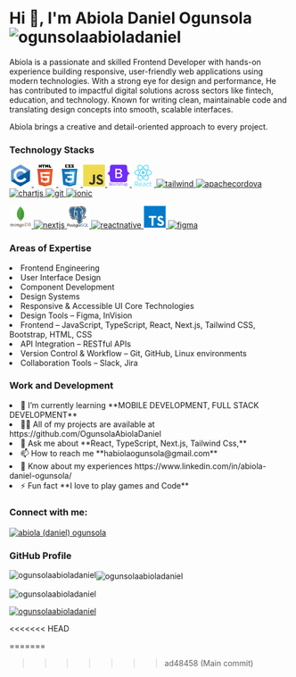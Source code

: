 <h1 align="left">Hi 👋, I'm Abiola Daniel Ogunsola  <span align="left"> <img src="https://komarev.com/ghpvc/?username=ogunsolaabioladaniel&label=Profile%20views&color=0e75b6&style=flat" alt="ogunsolaabioladaniel" /> </span>
</h1>


<p align="left">Abiola is a passionate and skilled Frontend Developer with hands-on experience building responsive, user-friendly web applications using modern technologies. With a strong eye for design and performance, He has contributed to impactful digital solutions across sectors like fintech, education, and technology. Known for writing clean, maintainable code and translating design concepts into smooth, scalable interfaces.
<p> Abiola brings a creative and detail-oriented approach to every project.</p>
<h3 align="left">Technology Stacks</h3>
<p align="left">
     <a href="https://www.cprogramming.com/" target="_blank" rel="noreferrer"> <img src="https://raw.githubusercontent.com/devicons/devicon/master/icons/c/c-original.svg" alt="c" width="40" height="40"/> </a>
      <a href="https://www.w3.org/html/" target="_blank" rel="noreferrer"> <img src="https://raw.githubusercontent.com/devicons/devicon/master/icons/html5/html5-original-wordmark.svg" alt="html5" width="40" height="40"/> </a>
      <a href="https://www.w3schools.com/css/" target="_blank" rel="noreferrer"> <img src="https://raw.githubusercontent.com/devicons/devicon/master/icons/css3/css3-original-wordmark.svg" alt="css3" width="40" height="40"/> </a> 
        <a href="https://developer.mozilla.org/en-US/docs/Web/JavaScript" target="_blank" rel="noreferrer"> <img src="https://raw.githubusercontent.com/devicons/devicon/master/icons/javascript/javascript-original.svg" alt="javascript" width="40" height="40"/> </a> 
     <a href="https://getbootstrap.com" target="_blank" rel="noreferrer"> <img src="https://raw.githubusercontent.com/devicons/devicon/master/icons/bootstrap/bootstrap-plain-wordmark.svg" alt="bootstrap" width="40" height="40"/> </a> 
    <a href="https://reactjs.org/" target="_blank" rel="noreferrer"> <img src="https://raw.githubusercontent.com/devicons/devicon/master/icons/react/react-original-wordmark.svg" alt="react" width="40" height="40"/> </a>
    <a href="https://tailwindcss.com/" target="_blank" rel="noreferrer"> <img src="https://www.vectorlogo.zone/logos/tailwindcss/tailwindcss-icon.svg" alt="tailwind" width="40" height="40"/> </a>
      <a href="https://cordova.apache.org/" target="_blank" rel="noreferrer"> <img src="https://www.vectorlogo.zone/logos/apache_cordova/apache_cordova-icon.svg" alt="apachecordova" width="40" height="40"/> </a>
 <a href="https://www.chartjs.org" target="_blank" rel="noreferrer"> <img src="https://www.chartjs.org/media/logo-title.svg" alt="chartjs" width="40" height="40"/> </a>
      <a href="https://git-scm.com/" target="_blank" rel="noreferrer"> <img src="https://www.vectorlogo.zone/logos/git-scm/git-scm-icon.svg" alt="git" width="40" height="40"/> </a>
        <a href="https://ionicframework.com" target="_blank" rel="noreferrer"> <img src="https://upload.wikimedia.org/wikipedia/commons/d/d1/Ionic_Logo.svg" alt="ionic" width="40" height="40"/> </a> 
       <p>
        <a href="https://www.mongodb.com/" target="_blank" rel="noreferrer"> <img src="https://raw.githubusercontent.com/devicons/devicon/master/icons/mongodb/mongodb-original-wordmark.svg" alt="mongodb" width="40" height="40"/> </a>
         <a href="https://nextjs.org/" target="_blank" rel="noreferrer"> <img src="https://cdn.worldvectorlogo.com/logos/nextjs-2.svg" alt="nextjs" width="40" height="40"/> </a> 
         <a href="https://www.postgresql.org" target="_blank" rel="noreferrer"> <img src="https://raw.githubusercontent.com/devicons/devicon/master/icons/postgresql/postgresql-original-wordmark.svg" alt="postgresql" width="40" height="40"/> </a>
           <a href="https://reactnative.dev/" target="_blank" rel="noreferrer"> <img src="https://reactnative.dev/img/header_logo.svg" alt="reactnative" width="40" height="40"/> </a> 
            <a href="https://www.typescriptlang.org/" target="_blank" rel="noreferrer"> <img src="https://raw.githubusercontent.com/devicons/devicon/master/icons/typescript/typescript-original.svg" alt="typescript" width="40" height="40"/> </a> 
     <a href="https://www.figma.com/" target="_blank" rel="noreferrer"> <img src="https://www.vectorlogo.zone/logos/figma/figma-icon.svg" alt="figma" width="40" height="40"/> </a> 
        </p> 
</p>
    <h3> Areas of Expertise </h3>
    <li>Frontend Engineering</li>
    <li> User Interface Design</li> 
    <li>Component Development</li>
    <li>Design Systems</li>
    <li>Responsive & Accessible UI Core Technologies</li>
    <li>Design Tools – Figma, InVision</li>
    <li>Frontend – JavaScript, TypeScript, React, Next.js, Tailwind CSS, Bootstrap, HTML, CSS </li>
    <li>API Integration – RESTful APIs </li>
    <li>Version Control & Workflow – Git, GitHub, Linux environments</li>
    <li>Collaboration Tools – Slack, Jira</li>
    

<h3>Work and Development</h3>
<li>🌱 I’m currently learning **MOBILE DEVELOPMENT, FULL STACK DEVELOPMENT**</li>
<li> 👨‍💻 All of my projects are available at https://github.com/OgunsolaAbiolaDaniel</li>
<li> 💬 Ask me about **React, TypeScript, Next.js, Tailwind Css,**</li>
<li> 📫 How to reach me **habiolaogunsola@gmail.com**</li>
<li>📄 Know about my experiences https://www.linkedin.com/in/abiola-daniel-ogunsola/</li>
<li> ⚡ Fun fact **I love to play games and Code**</li>

<h3 align="left">Connect with me:</h3>
<p align="left">
<a href="https://linkedin.com/in/abiola (daniel) ogunsola" target="blank"><img align="center" src="https://raw.githubusercontent.com/rahuldkjain/github-profile-readme-generator/master/src/images/icons/Social/linked-in-alt.svg" alt="abiola (daniel) ogunsola" height="30" width="40" /></a>
</p>



<h3>GitHub Profile</h3>
<p>
  <img align="left" src="https://github-readme-stats.vercel.app/api/top-langs?username=ogunsolaabioladaniel&show_icons=true&locale=en&layout=compact" alt="ogunsolaabioladaniel" />
  <img align="center" src="https://github-readme-streak-stats.herokuapp.com/?user=ogunsolaabioladaniel&" alt="ogunsolaabioladaniel" />
</p>
<p>
  <img align="center" src="https://github-readme-stats.vercel.app/api?username=ogunsolaabioladaniel&show_icons=true&locale=en" alt="ogunsolaabioladaniel" />&nbsp;
</p
<p align="left"> <a href="https://github.com/ryo-ma/github-profile-trophy"><img src="https://github-profile-trophy.vercel.app/?username=ogunsolaabioladaniel" alt="ogunsolaabioladaniel" /></a> </p>

<<<<<<< HEAD

=======
>>>>>>> ad48458 (Main commit)
